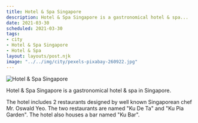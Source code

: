 ```yaml
---
title: Hotel & Spa Singapore
description: Hotel & Spa Singapore is a gastronomical hotel & spa...
date: 2021-03-30
scheduled: 2021-03-30
tags:
- city
- Hotel & Spa Singapore
- Hotel & Spa
layout: layouts/post.njk
image: "../../img/city/pexels-pixabay-260922.jpg"
---
```


![Hotel & Spa Singapore](../../img/city/pexels-pixabay-260922.jpg)

Hotel & Spa Singapore is a gastronomical hotel & spa in Singapore.

The hotel includes 2 restaurants designed by well known Singaporean chef Mr. Oswald Yeo. The two restaurants are named "Ku De Ta" and "Ku Pia Garden". The hotel also houses a bar named "Ku Bar".

